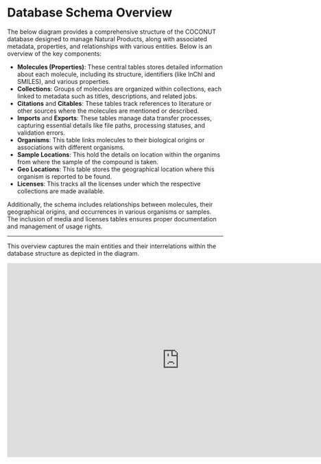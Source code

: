 # Database Schema Overview

The below diagram provides a comprehensive structure of the COCONUT database designed to manage Natural Products, along with associated metadata, properties, and relationships with various entities. Below is an overview of the key components:

- **Molecules (Properties)**: These central tables stores detailed information about each molecule, including its structure, identifiers (like InChI and SMILES), and various properties.
- **Collections**: Groups of molecules are organized within collections, each linked to metadata such as titles, descriptions, and related jobs.
- **Citations** and **Citables**: These tables track references to literature or other sources where the molecules are mentioned or described.
- **Imports** and **Exports**: These tables manage data transfer processes, capturing essential details like file paths, processing statuses, and validation errors.
- **Organisms**: This table links molecules to their biological origins or associations with different organisms.
- **Sample Locations**: This hold the details on location within the organims from where the sample of the compound is taken.
- **Geo Locations**: This table stores the geographical location where this organism is reported to be found.
- **Licenses**: This tracks all the licenses under which the respective collections are made available.

Additionally, the schema includes relationships between molecules, their geographical origins, and occurrences in various organisms or samples. The inclusion of media and licenses tables ensures proper documentation and management of usage rights.

---

This overview captures the main entities and their interrelations within the database structure as depicted in the diagram.

<iframe style="border: 1px solid rgba(0, 0, 0, 0.1);" width="800" height="450" src="https://www.figma.com/embed?embed_host=share&url=https://www.figma.com/file/yVQeNRsqlkXOgI5BIlMlb4/COCONUT_DB?node-id=0-1"></iframe>

